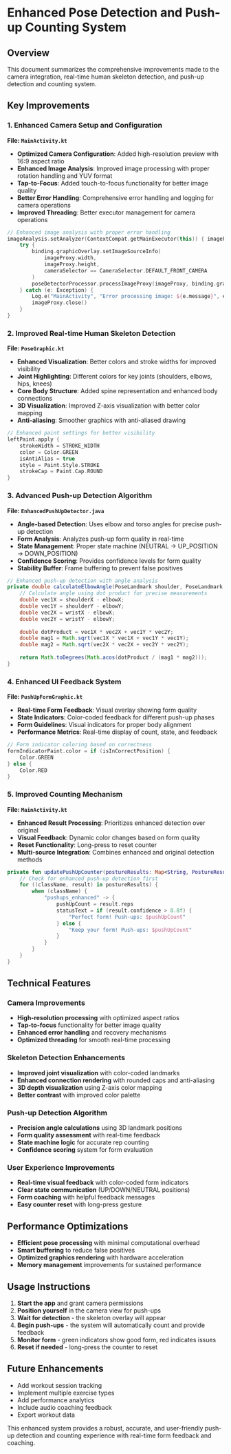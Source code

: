 # Enhanced Pose Detection and Push-up Counting System

## Overview
This document summarizes the comprehensive improvements made to the camera integration, real-time human skeleton detection, and push-up detection and counting system.

## Key Improvements

### 1. Enhanced Camera Setup and Configuration
**File: `MainActivity.kt`**
- **Optimized Camera Configuration**: Added high-resolution preview with 16:9 aspect ratio
- **Enhanced Image Analysis**: Improved image processing with proper rotation handling and YUV format
- **Tap-to-Focus**: Added touch-to-focus functionality for better image quality
- **Better Error Handling**: Comprehensive error handling and logging for camera operations
- **Improved Threading**: Better executor management for camera operations

```kotlin
// Enhanced image analysis with proper error handling
imageAnalysis.setAnalyzer(ContextCompat.getMainExecutor(this)) { imageProxy ->
    try {
        binding.graphicOverlay.setImageSourceInfo(
            imageProxy.width,
            imageProxy.height,
            cameraSelector == CameraSelector.DEFAULT_FRONT_CAMERA
        )
        poseDetectorProcessor.processImageProxy(imageProxy, binding.graphicOverlay)
    } catch (e: Exception) {
        Log.e("MainActivity", "Error processing image: ${e.message}", e)
        imageProxy.close()
    }
}
```

### 2. Improved Real-time Human Skeleton Detection
**File: `PoseGraphic.kt`**
- **Enhanced Visualization**: Better colors and stroke widths for improved visibility
- **Joint Highlighting**: Different colors for key joints (shoulders, elbows, hips, knees)
- **Core Body Structure**: Added spine representation and enhanced body connections
- **3D Visualization**: Improved Z-axis visualization with better color mapping
- **Anti-aliasing**: Smoother graphics with anti-aliased drawing

```kotlin
// Enhanced paint settings for better visibility
leftPaint.apply {
    strokeWidth = STROKE_WIDTH
    color = Color.GREEN
    isAntiAlias = true
    style = Paint.Style.STROKE
    strokeCap = Paint.Cap.ROUND
}
```

### 3. Advanced Push-up Detection Algorithm
**File: `EnhancedPushUpDetector.java`**
- **Angle-based Detection**: Uses elbow and torso angles for precise push-up detection
- **Form Analysis**: Analyzes push-up form quality in real-time
- **State Management**: Proper state machine (NEUTRAL → UP_POSITION → DOWN_POSITION)
- **Confidence Scoring**: Provides confidence levels for form quality
- **Stability Buffer**: Frame buffering to prevent false positives

```java
// Enhanced push-up detection with angle analysis
private double calculateElbowAngle(PoseLandmark shoulder, PoseLandmark elbow, PoseLandmark wrist) {
    // Calculate angle using dot product for precise measurements
    double vec1X = shoulderX - elbowX;
    double vec1Y = shoulderY - elbowY;
    double vec2X = wristX - elbowX;
    double vec2Y = wristY - elbowY;
    
    double dotProduct = vec1X * vec2X + vec1Y * vec2Y;
    double mag1 = Math.sqrt(vec1X * vec1X + vec1Y * vec1Y);
    double mag2 = Math.sqrt(vec2X * vec2X + vec2Y * vec2Y);
    
    return Math.toDegrees(Math.acos(dotProduct / (mag1 * mag2)));
}
```

### 4. Enhanced UI Feedback System
**File: `PushUpFormGraphic.kt`**
- **Real-time Form Feedback**: Visual overlay showing form quality
- **State Indicators**: Color-coded feedback for different push-up phases
- **Form Guidelines**: Visual indicators for proper body alignment
- **Performance Metrics**: Real-time display of count, state, and feedback

```kotlin
// Form indicator coloring based on correctness
formIndicatorPaint.color = if (isInCorrectPosition) {
    Color.GREEN
} else {
    Color.RED
}
```

### 5. Improved Counting Mechanism
**File: `MainActivity.kt`**
- **Enhanced Result Processing**: Prioritizes enhanced detection over original
- **Visual Feedback**: Dynamic color changes based on form quality
- **Reset Functionality**: Long-press to reset counter
- **Multi-source Integration**: Combines enhanced and original detection methods

```kotlin
private fun updatePushUpCounter(postureResults: Map<String, PostureResult>) {
    // Check for enhanced push-up detection first
    for ((className, result) in postureResults) {
        when (className) {
            "pushups_enhanced" -> {
                pushUpCount = result.reps
                statusText = if (result.confidence > 0.8f) {
                    "Perfect form! Push-ups: $pushUpCount"
                } else {
                    "Keep your form! Push-ups: $pushUpCount"
                }
            }
        }
    }
}
```

## Technical Features

### Camera Improvements
- **High-resolution processing** with optimized aspect ratios
- **Tap-to-focus** functionality for better image quality
- **Enhanced error handling** and recovery mechanisms
- **Optimized threading** for smooth real-time processing

### Skeleton Detection Enhancements
- **Improved joint visualization** with color-coded landmarks
- **Enhanced connection rendering** with rounded caps and anti-aliasing
- **3D depth visualization** using Z-axis color mapping
- **Better contrast** with improved color palette

### Push-up Detection Algorithm
- **Precision angle calculations** using 3D landmark positions
- **Form quality assessment** with real-time feedback
- **State machine logic** for accurate rep counting
- **Confidence scoring** system for form evaluation

### User Experience Improvements
- **Real-time visual feedback** with color-coded form indicators
- **Clear state communication** (UP/DOWN/NEUTRAL positions)
- **Form coaching** with helpful feedback messages
- **Easy counter reset** with long-press gesture

## Performance Optimizations
- **Efficient pose processing** with minimal computational overhead
- **Smart buffering** to reduce false positives
- **Optimized graphics rendering** with hardware acceleration
- **Memory management** improvements for sustained performance

## Usage Instructions
1. **Start the app** and grant camera permissions
2. **Position yourself** in the camera view for push-ups
3. **Wait for detection** - the skeleton overlay will appear
4. **Begin push-ups** - the system will automatically count and provide feedback
5. **Monitor form** - green indicators show good form, red indicates issues
6. **Reset if needed** - long-press the counter to reset

## Future Enhancements
- Add workout session tracking
- Implement multiple exercise types
- Add performance analytics
- Include audio coaching feedback
- Export workout data

This enhanced system provides a robust, accurate, and user-friendly push-up detection and counting experience with real-time form feedback and coaching.
